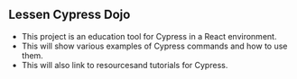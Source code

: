 ## Lessen Cypress Dojo ##
- This project is an education tool for Cypress in a React environment.
- This will show various examples of Cypress commands and how to use them.
- This will also link to resourcesand tutorials for Cypress.
